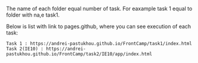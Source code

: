 The name of each folder equal number of task. For eaxample task 1 equal to folder with na,e task1.

Below is list with link to pages.github, where you can see execution of each task:

    Task 1 : https://andrei-pastukhou.github.io/FrontCamp/task1/index.html
    Task 2(IE10) : https://andrei-pastukhou.github.io/FrontCamp/task2/IE10/app/index.html
   
